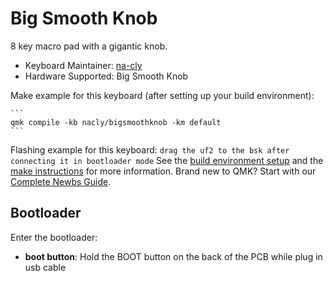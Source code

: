 # Big Smooth Knob
8 key macro pad with a gigantic knob. 


* Keyboard Maintainer: [na-cly](https://github.com/na-cly)  
* Hardware Supported: Big Smooth Knob

Make example for this keyboard (after setting up your build environment):

    ```
    qmk compile -kb nacly/bigsmoothknob -km default
    ```

Flashing example for this keyboard:
    ```
    drag the uf2 to the bsk after connecting it in bootloader mode
    ```
See the [build environment setup](https://docs.qmk.fm/#/getting_started_build_tools) and the [make instructions](https://docs.qmk.fm/#/getting_started_make_guide) for more information. Brand new to QMK? Start with our [Complete Newbs Guide](https://docs.qmk.fm/#/newbs).

## Bootloader

Enter the bootloader:

* **boot button**: Hold the BOOT button on the back of the PCB while plug in usb cable
